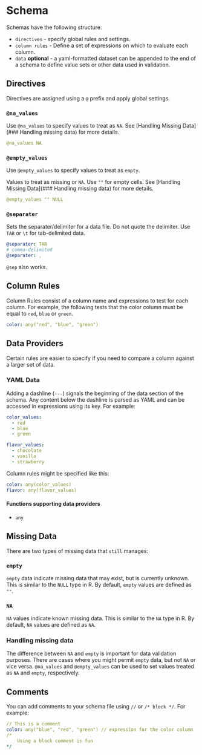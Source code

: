 # Schema

Schemas have the following structure:

* `directives` - specify global rules and settings.
* `column rules` - Define a set of expressions on which to evaluate each column.
* `data` __optional__ - a yaml-formatted dataset can be appended to the end of a schema to define value sets or other data used in validation.

## Directives

Directives are assigned using a `@` prefix and apply global settings.

### `@na_values`

Use `@na_values` to specify values to treat as `NA`. See [Handling Missing Data](### Handling missing data) for more details.

```yaml
@na_values NA
```

### `@empty_values`

Use `@empty_values` to specify values to treat as `empty`.

Values to treat as missing or `NA`. Use `""` for empty cells. See [Handling Missing Data](### Handling missing data) for more details.

```yaml
@empty_values "" NULL
```

### `@separater`

Sets the separater/delimiter for a data file. Do not quote the delimiter. Use `TAB` or `\t` for tab-delimited data.

```yaml
@separater: TAB
# comma-delimited
@separater: ,
```

`@sep` also works.

## Column Rules

Column Rules consist of a column name and expressions to test for each column. For example, the following tests that the color column must be equal to `red`, `blue` or `green`.

```yaml
color: any("red", "blue", "green")
```

## Data Providers

Certain rules are easier to specify if you need to compare a column against a larger set of data.

### YAML Data

Adding a dashline (`---`) signals the beginning of the data section of the schema. Any content below the dashline is parsed as YAML and can be accessed in expressions using its key. For example:

```yaml
color_values:
  - red
  - blue
  - green

flavor_values:
  - chocolate
  - vanilla
  - strawberry
```

Column rules might be specified like this:

```yaml
color: any(color_values)
flavor: any(flavor_values)
```

#### Functions supporting data providers

* `any`

## Missing Data

There are two types of missing data that `still` manages: 

### `empty`

`empty` data indicate missing data that may exist, but is currently unknown. This is similar to the `NULL` type in R. By default, `empty` values are defined as `""`.

### `NA`

`NA` values indicate known missing data. This is similar to the `NA` type in R. By default, `NA` values are defined as `NA`.

### Handling missing data

The difference between `NA` and `empty` is important for data validation purposes. There are cases where you might permit `empty` data, but not `NA` or vice versa. `@na_values` and `@empty_values` can be used to set values treated as `NA` and `empty`, respectively.


## Comments

You can add comments to your schema file using `//` or `/* block */`. For example:

```yaml
// This is a comment
color: any("blue", "red", "green") // expression for the color column
/*
    Using a block comment is fun
*/
```
